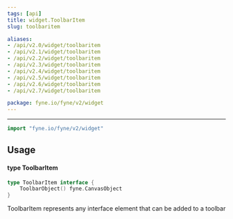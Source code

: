 ```yaml
---
tags: [api]
title: widget.ToolbarItem
slug: toolbaritem

aliases:
- /api/v2.0/widget/toolbaritem
- /api/v2.1/widget/toolbaritem
- /api/v2.2/widget/toolbaritem
- /api/v2.3/widget/toolbaritem
- /api/v2.4/widget/toolbaritem
- /api/v2.5/widget/toolbaritem
- /api/v2.6/widget/toolbaritem
- /api/v2.7/widget/toolbaritem

package: fyne.io/fyne/v2/widget
---
```



---
```go
import "fyne.io/fyne/v2/widget"
```

## Usage

#### type ToolbarItem

```go
type ToolbarItem interface {
	ToolbarObject() fyne.CanvasObject
}
```

ToolbarItem represents any interface element that can be added to a toolbar
